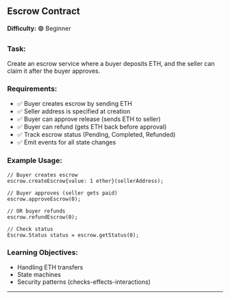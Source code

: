 
## **Escrow Contract**
**Difficulty:** 🟢 Beginner

### Task:
Create an escrow service where a buyer deposits ETH, and the seller can claim it after the buyer approves.

### Requirements:
- ✅ Buyer creates escrow by sending ETH
- ✅ Seller address is specified at creation
- ✅ Buyer can approve release (sends ETH to seller)
- ✅ Buyer can refund (gets ETH back before approval)
- ✅ Track escrow status (Pending, Completed, Refunded)
- ✅ Emit events for all state changes

### Example Usage:
```solidity
// Buyer creates escrow
escrow.createEscrow{value: 1 ether}(sellerAddress);

// Buyer approves (seller gets paid)
escrow.approveEscrow(0);

// OR buyer refunds
escrow.refundEscrow(0);

// Check status
Escrow.Status status = escrow.getStatus(0);
```

### Learning Objectives:
- Handling ETH transfers
- State machines
- Security patterns (checks-effects-interactions)

---